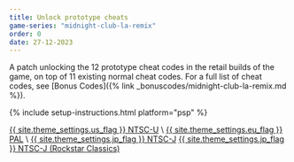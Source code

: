 ```yaml
---
title: Unlock prototype cheats
game-series: "midnight-club-la-remix"
order: 0
date: 27-12-2023
---
```


A patch unlocking the 12 prototype cheat codes in the retail builds of the game, on top of 11 existing normal cheat codes.
For a full list of cheat codes, see [Bonus Codes]({% link _bonuscodes/midnight-club-la-remix.md %}).

{% include setup-instructions.html platform="psp" %}

<a href="https://github.com/CookiePLMonster/Console-Cheat-Codes/blob/master/PSP/Midnight%20Club%20LA%20Remix/Unlock%20prototype%20cheats/ULUS10383_cheats.ini" class="button" role="button" target="_blank">{{ site.theme_settings.us_flag }} NTSC-U</a> \\
<a href="https://github.com/CookiePLMonster/Console-Cheat-Codes/blob/master/PSP/Midnight%20Club%20LA%20Remix/Unlock%20prototype%20cheats/ULES01144_cheats.ini" class="button" role="button" target="_blank">{{ site.theme_settings.eu_flag }} PAL</a> \\
<a href="https://github.com/CookiePLMonster/Console-Cheat-Codes/blob/master/PSP/Midnight%20Club%20LA%20Remix/Unlock%20prototype%20cheats/ULJS00180_cheats.ini" class="button" role="button" target="_blank">{{ site.theme_settings.jp_flag }} NTSC-J</a>
<a href="https://github.com/CookiePLMonster/Console-Cheat-Codes/blob/master/PSP/Midnight%20Club%20LA%20Remix/Unlock%20prototype%20cheats/ULJM05904_cheats.ini" class="button" role="button" target="_blank">{{ site.theme_settings.jp_flag }} NTSC-J (Rockstar Classics)</a>
